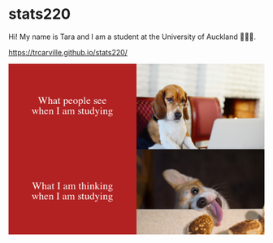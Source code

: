 # stats220

Hi! My name is Tara and I am a student at the University of Auckland 🏢🇳🇿.

https://trcarville.github.io/stats220/

![](my_meme.png)
